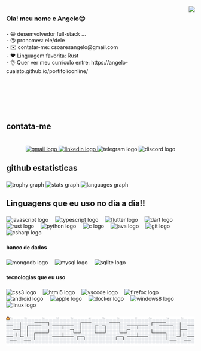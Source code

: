 <img align="right" height="280" src="https://media4.giphy.com/media/v1.Y2lkPTc5MGI3NjExa3hvdGQ0NTd1d3dob3NlNWU3enltOTdtMmlxaWlsZXB3cHU4enVzMyZlcD12MV9pbnRlcm5hbF9naWZfYnlfaWQmY3Q9Zw/VLljKzBZ2uPfYDpsNV/giphy.gif"  />

###

<h3 align="left">Ola! meu nome e Angelo😊</h3>

###

<p align="left">- 😁 desemvolvedor full-stack ...<br>- 😘 pronomes: ele/dele<br>- ✉️ contatar-me: csoaresangelo@gmail.com<br>- ❤️ Linguagem favorita: Rust<br>- 👌 Quer ver meu currículo entre: https://angelo-cuaiato.github.io/portifolioonline/</p>

###

<br clear="both">

<h2 align="left">contata-me</h2>

###

<br clear="both">

<div align="center">
  <a href="https://mail.google.com/mail/u/0/#inbox" target="_blank">
    <img src="https://img.shields.io/static/v1?message=Gmail&logo=gmail&label=&color=D14836&logoColor=white&labelColor=&style=for-the-badge" height="35" alt="gmail logo"  />
  </a>
  <a href="https://www.linkedin.com/in/%C3%A2ngelo-cuaiato-bb868035a?trk=contact-info" target="_blank">
    <img src="https://img.shields.io/static/v1?message=LinkedIn&logo=linkedin&label=&color=0077B5&logoColor=white&labelColor=&style=for-the-badge" height="35" alt="linkedin logo"  />
  </a>
  <img src="https://img.shields.io/static/v1?message=Telegram&logo=telegram&label=&color=2CA5E0&logoColor=white&labelColor=&style=for-the-badge" height="35" alt="telegram logo"  />
  <img src="https://img.shields.io/static/v1?message=Discord&logo=discord&label=&color=7289DA&logoColor=white&labelColor=&style=for-the-badge" height="35" alt="discord logo"  />
</div>

###

<h2 align="left">github estatisticas</h2>

###

<div align="left">
  <img src="https://github-profile-trophy.vercel.app?username=Angelo-cuaiato&theme=darkhub&column=-1&row=1&margin-w=8&margin-h=8&no-bg=false&no-frame=false&order=4" height="150" alt="trophy graph"  />
  <img src="https://github-readme-stats.vercel.app/api?username=Angelo-cuaiato&hide_title=false&hide_rank=false&show_icons=true&include_all_commits=true&count_private=true&disable_animations=false&theme=github_dark&locale=en&hide_border=false&order=1" height="150" alt="stats graph"  />
  <img src="https://github-readme-stats.vercel.app/api/top-langs?username=Angelo-cuaiato&locale=pt-br&hide_title=false&layout=compact&card_width=320&langs_count=5&theme=github_dark&hide_border=false&order=2" height="150" alt="languages graph"  />
</div>

###

<h2 align="left">Linguagens que eu uso no dia a dia!!</h2>

###

<div align="left">
  <img src="https://cdn.jsdelivr.net/gh/devicons/devicon/icons/javascript/javascript-original.svg" height="35" alt="javascript logo"  />
  <img width="10" />
  <img src="https://cdn.jsdelivr.net/gh/devicons/devicon/icons/typescript/typescript-original.svg" height="35" alt="typescript logo"  />
  <img width="10" />
  <img src="https://cdn.jsdelivr.net/gh/devicons/devicon/icons/flutter/flutter-original.svg" height="35" alt="flutter logo"  />
  <img width="10" />
  <img src="https://cdn.jsdelivr.net/gh/devicons/devicon/icons/dart/dart-original.svg" height="35" alt="dart logo"  />
  <img width="10" />
  <img src="https://cdn.jsdelivr.net/gh/devicons/devicon/icons/rust/rust-original.svg" height="35" alt="rust logo"  />
  <img width="10" />
  <img src="https://cdn.jsdelivr.net/gh/devicons/devicon/icons/python/python-original.svg" height="35" alt="python logo"  />
  <img width="10" />
  <img src="https://cdn.jsdelivr.net/gh/devicons/devicon/icons/c/c-original.svg" height="35" alt="c logo"  />
  <img width="10" />
  <img src="https://cdn.jsdelivr.net/gh/devicons/devicon/icons/java/java-original.svg" height="35" alt="java logo"  />
  <img width="10" />
  <img src="https://cdn.jsdelivr.net/gh/devicons/devicon/icons/git/git-original.svg" height="35" alt="git logo"  />
  <img width="10" />
  <img src="https://cdn.jsdelivr.net/gh/devicons/devicon/icons/csharp/csharp-original.svg" height="35" alt="csharp logo"  />
</div>

###

<h4 align="left">banco de dados</h4>

###

<div align="left">
  <img src="https://cdn.jsdelivr.net/gh/devicons/devicon/icons/mongodb/mongodb-original.svg" height="35" alt="mongodb logo"  />
  <img width="10" />
  <img src="https://cdn.jsdelivr.net/gh/devicons/devicon/icons/mysql/mysql-original.svg" height="35" alt="mysql logo"  />
  <img width="10" />
  <img src="https://cdn.jsdelivr.net/gh/devicons/devicon/icons/sqlite/sqlite-original.svg" height="35" alt="sqlite logo"  />
</div>

###

<h4 align="left">tecnologias que eu uso</h4>

###

<div align="left">
  <img src="https://cdn.jsdelivr.net/gh/devicons/devicon/icons/css3/css3-original.svg" height="35" alt="css3 logo"  />
  <img width="10" />
  <img src="https://cdn.jsdelivr.net/gh/devicons/devicon/icons/html5/html5-original.svg" height="35" alt="html5 logo"  />
  <img width="10" />
  <img src="https://cdn.jsdelivr.net/gh/devicons/devicon/icons/vscode/vscode-original.svg" height="35" alt="vscode logo"  />
  <img width="10" />
  <img src="https://cdn.jsdelivr.net/gh/devicons/devicon/icons/firefox/firefox-original.svg" height="35" alt="firefox logo"  />
  <img width="10" />
  <img src="https://cdn.jsdelivr.net/gh/devicons/devicon/icons/android/android-original.svg" height="35" alt="android logo"  />
  <img width="10" />
  <img src="https://cdn.jsdelivr.net/gh/devicons/devicon/icons/apple/apple-original.svg" height="35" alt="apple logo"  />
  <img width="10" />
  <img src="https://cdn.jsdelivr.net/gh/devicons/devicon/icons/docker/docker-original.svg" height="35" alt="docker logo"  />
  <img width="10" />
  <img src="https://cdn.jsdelivr.net/gh/devicons/devicon/icons/windows8/windows8-original.svg" height="35" alt="windows8 logo"  />
  <img width="10" />
  <img src="https://cdn.jsdelivr.net/gh/devicons/devicon/icons/linux/linux-original.svg" height="35" alt="linux logo"  />
</div>

###

<picture>
  <source media="(prefers-color-scheme: dark)" srcset="https://raw.githubusercontent.com/Angelo-cuaiato/Angelo-cuaiato/output/pacman-contribution-graph-dark.svg">
  <source media="(prefers-color-scheme: light)" srcset="https://raw.githubusercontent.com/Angelo-cuaiato/Angelo-cuaiato/output/pacman-contribution-graph.svg">
  <img alt="pacman contribution graph" src="https://raw.githubusercontent.com/Angelo-cuaiato/Angelo-cuaiato/output/pacman-contribution-graph.svg">
</picture>

###
